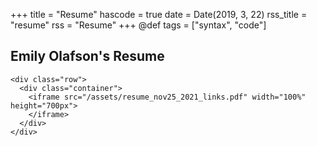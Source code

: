 +++
title = "Resume"
hascode = true
date = Date(2019, 3, 22)
rss_title = "resume"
rss = "Resume"
+++
@def tags = ["syntax", "code"]


## Emily Olafson's Resume 

~~~
<div class="row">
  <div class="container">
    <iframe src="/assets/resume_nov25_2021_links.pdf" width="100%" height="700px">
    </iframe>
  </div>
</div>
~~~

